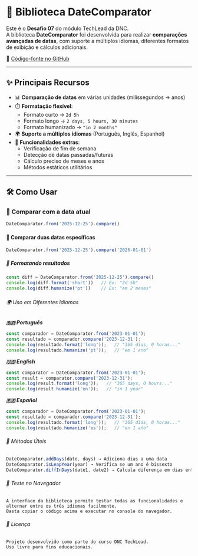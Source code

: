 # 📅 Biblioteca DateComparator

Este é o **Desafio 07** do módulo TechLead da DNC.  
A biblioteca **DateComparator** foi desenvolvida para realizar **comparações avançadas de datas**, com suporte a múltiplos idiomas, diferentes formatos de exibição e cálculos adicionais.

🔗 [Código-fonte no GitHub](https://github.com/DanielEloy/DNC_TechLead/tree/main/Desafio07/introducao_ao_NPM_node_Package_manag)

---

## ✨ Principais Recursos

- 📊 **Comparação de datas** em várias unidades (milissegundos → anos)  
- ⏱️ **Formatação flexível**:
  - Formato curto → `2d 5h`
  - Formato longo → `2 days, 5 hours, 30 minutes`
  - Formato humanizado → `"in 2 months"`  
- 🌍 **Suporte a múltiplos idiomas** (Português, Inglês, Espanhol)  
- 📆 **Funcionalidades extras**:
  - Verificação de fim de semana
  - Detecção de datas passadas/futuras
  - Cálculo preciso de meses e anos
  - Métodos estáticos utilitários

---

## 🛠️ Como Usar

### 📌 Comparar com a data atual
```javascript
DateComparator.from('2025-12-25').compare()
```

#### 📌 Comparar duas datas específicas
```javascript
DateComparator.from('2025-12-25').compare('2026-01-01')
```

##### 📌 Formatando resultados
```javascript
const diff = DateComparator.from('2025-12-25').compare()
console.log(diff.format('short'))   // Ex: "2d 5h"
console.log(diff.humanize('pt'))    // Ex: "em 2 meses"
```

###### 🌍 Uso em Diferentes Idiomas
***🇧🇷 Português***
```javascript
const comparador = DateComparator.from('2023-01-01');
const resultado = comparador.compare('2023-12-31');
console.log(resultado.format('long'));   // "365 dias, 0 horas..."
console.log(resultado.humanize('pt'));   // "em 1 ano"
```

***🇺🇸 English***
```javascript
const comparator = DateComparator.from('2023-01-01');
const result = comparator.compare('2023-12-31');
console.log(result.format('long'));   // "365 days, 0 hours..."
console.log(result.humanize('en'));   // "in 1 year"
```

***🇪🇸 Español***
```javascript
const comparador = DateComparator.from('2023-01-01');
const resultado = comparador.compare('2023-12-31');
console.log(resultado.format('long'));   // "365 días, 0 horas..."
console.log(resultado.humanize('es'));   // "en 1 año"
```

###### 🔧 Métodos Úteis

```javascript
DateComparator.addDays(date, days) → Adiciona dias a uma data
DateComparator.isLeapYear(year) → Verifica se um ano é bissexto
DateComparator.diffInDays(date1, date2) → Calcula diferença em dias entre duas datas
```

###### 🚀 Teste no Navegador

```
A interface da biblioteca permite testar todas as funcionalidades e alternar entre os três idiomas facilmente.
Basta copiar o código acima e executar no console do navegador.
```

###### 📝 Licença
```
Projeto desenvolvido como parte do curso DNC TechLead.
Uso livre para fins educacionais.
```